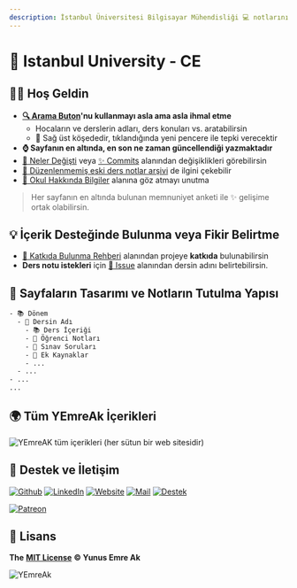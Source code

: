 ```yaml
---
description: İstanbul Üniversitesi Bilgisayar Mühendisliği 💻 notlarını içerir 📚
---
```


# 🏫 Istanbul University - CE

## 🙋‍♂️ Hoş Geldin

- **[🔍 Arama Buton](https://iuce.yemreak.com/?q=)'nu kullanmayı asla ama asla ihmal etme**
  - Hocaların ve derslerin adları, ders konuları vs. aratabilirsin
  - 🏹 Sağ üst köşededir, tıklandığında yeni pencere ile tepki verecektir
- **⌚ Sayfanın en altında, en son ne zaman güncellendiği yazmaktadır**
- [👀 Neler Değişti](./CHANGELOG.md) veya [✨ Commits](https://github.com/yedhrab/IstanbulUniversity-CE/commits/master) alanından değişiklikleri görebilirsin
- [📂 Düzenlenmemiş eski ders notlar arşivi](https://drive.google.com/open?id=1JPZH6Z_K59UeO-A79H0pcBIsAJlw40Y-) de ilgini çekebilir
- [🏫 Okul Hakkında Bilgiler](./1%20-%20Okul%20Hakk%C4%B1nda%20Bilgiler/README.md) alanına göz atmayı unutma

> Her sayfanın en altında bulunan memnuniyet anketi ile ✨ gelişime ortak olabilirsin.

## 💡 İçerik Desteğinde Bulunma veya Fikir Belirtme

- [💖 Katkıda Bulunma Rehberi](CONTRIBUTING.md) alanından projeye **katkıda** bulunabilirsin
- **Ders notu istekleri** için [🦋 Issue](https://github.com/YEmreAk/IstanbulUniversity-CE/issues/new/choose) alanından dersin adını belirtebilirsin.

## 👷‍ Sayfaların Tasarımı ve Notların Tutulma Yapısı

```txt
- 📚 Dönem
  - 🔰 Dersin Adı
    - 📚 Ders İçeriği
    - 📕 Öğrenci Notları
    - 📃 Sınav Soruları
    - 📁 Ek Kaynaklar
    - ...
  - ...
- ...
...
```

## 🌍 Tüm YEmreAk İçerikleri

![YEmreAK t&#xFC;m i&#xE7;erikleri \(her s&#xFC;tun bir web sitesidir\)](https://drive.google.com/uc?id=1LZoJzZyY_uYbl3zCxk6ZtZPaDiMHglMv)


## 💖 Destek ve İletişim

[![Github](https://drive.google.com/uc?id=1PzkuWOoBNMg0uOMmqwHtVoYt0WCqi-O5)][github]
[![LinkedIn](https://drive.google.com/uc?id=1hvdil0ZHVEzekQ4AYELdnPOqzunKpnzJ)][linkedin]
[![Website](https://drive.google.com/uc?id=1wR8Ph0FBs36ZJl0Ud-HkS0LZ9b66JBqJ)][website]
[![Mail](https://drive.google.com/uc?id=142rP0hbrnY8T9kj_84_r7WxPG1hzWEcN)][mail]
[![Destek](https://drive.google.com/uc?id=1zyU7JWlw4sJTOx46gJlHOfYBwGIkvMQs)][bağış anlık]

[![Patreon](https://drive.google.com/uc?id=11YmCRmySX7v7QDFS62ST2JZuE70RFjDG)][bağış aylık]

<!-- İletişim -->

[mail]: mailto::yedhrab@gmail.com?subject=Istanbul%20University%20-%20CE%20%7C%20Github
[github]: https://github.com/yedhrab
[website]: https://yemreak.com
[linkedin]: https://www.linkedin.com/in/yemreak/
[bağış anlık]: https://gogetfunding.com/yemreak/
[bağış aylık]: https://www.patreon.com/yemreak/

<!-- İletişim Sonu -->

## 🔏 Lisans

**The** [**MIT License**](https://choosealicense.com/licenses/mit/) **© Yunus Emre Ak**

![YEmreAk](https://drive.google.com/uc?id=1Wd_YLVOkAhXPVqFMx_aZyFvyTy_88H-Z)

